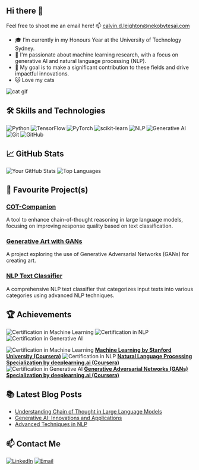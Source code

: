 ## Hi there 👋

Feel free to shoot me an email here!
📫 [calvin.d.leighton@nekobytesai.com](mailto:calvin.d.leighton@nekobytesai.com)

- 🎓 I’m currently in my Honours Year at the University of Technology Sydney.
- 🤖 I'm passionate about machine learning research, with a focus on generative AI and natural language processing (NLP).
- 🌟 My goal is to make a significant contribution to these fields and drive impactful innovations.
- 🐱 Love my cats

![cat gif](https://github.com/cl-117/cl-117/assets/72725446/fd1de39f-3994-4485-b584-925f56f5b972)

## 🛠️ Skills and Technologies

![Python](https://img.shields.io/badge/-Python-000?&logo=Python)
![TensorFlow](https://img.shields.io/badge/-TensorFlow-000?&logo=TensorFlow)
![PyTorch](https://img.shields.io/badge/-PyTorch-000?&logo=PyTorch)
![scikit-learn](https://img.shields.io/badge/-scikit--learn-000?&logo=scikit-learn)
![NLP](https://img.shields.io/badge/-NLP-000?&logo=nlp)
![Generative AI](https://img.shields.io/badge/-Generative%20AI-000?&logo=ai)
![Git](https://img.shields.io/badge/-Git-000?&logo=Git)
![GitHub](https://img.shields.io/badge/-GitHub-000?&logo=GitHub)

## 📈 GitHub Stats

![Your GitHub Stats](https://github-readme-stats.vercel.app/api?username=nekovin&show_icons=true&hide_border=true)
![Top Languages](https://github-readme-stats.vercel.app/api/top-langs/?username=nekovin&layout=compact)

## 🔧 Favourite Project(s)

### [COT-Companion](https://github.com/nekovin/COT-Companion)
A tool to enhance chain-of-thought reasoning in large language models, focusing on improving response quality based on text classification.

### [Generative Art with GANs](https://github.com/nekovin/Generative-Art-GANs)
A project exploring the use of Generative Adversarial Networks (GANs) for creating art.

### [NLP Text Classifier](https://github.com/nekovin/NLP-Text-Classifier)
A comprehensive NLP text classifier that categorizes input texts into various categories using advanced NLP techniques.

## 🏆 Achievements

![Certification in Machine Learning](https://img.shields.io/badge/Certification-Machine%20Learning-blue)
![Certification in NLP](https://img.shields.io/badge/Certification-NLP-blue)
![Certification in Generative AI](https://img.shields.io/badge/Certification-Generative%20AI-blue)

![Certification in Machine Learning](https://img.shields.io/badge/Certification-Machine%20Learning-blue) **[Machine Learning by Stanford University (Coursera)](https://www.coursera.org/learn/machine-learning)**
![Certification in NLP](https://img.shields.io/badge/Certification-NLP-blue) **[Natural Language Processing Specialization by deeplearning.ai (Coursera)](https://www.coursera.org/specializations/natural-language-processing)**
![Certification in Generative AI](https://img.shields.io/badge/Certification-Generative%20AI-blue) **[Generative Adversarial Networks (GANs) Specialization by deeplearning.ai (Coursera)](https://www.coursera.org/specializations/generative-adversarial-networks-gans)**

## 📚 Latest Blog Posts

- [Understanding Chain of Thought in Large Language Models](https://your-blog.com/understanding-chain-of-thought)
- [Generative AI: Innovations and Applications](https://your-blog.com/generative-ai-innovations)
- [Advanced Techniques in NLP](https://your-blog.com/advanced-nlp-techniques)

## 📫 Contact Me

[![LinkedIn](https://img.shields.io/badge/-LinkedIn-blue?&logo=LinkedIn)](https://www.linkedin.com/in/CalvinLeighton/)
[![Email](https://img.shields.io/badge/-Email-blue?&logo=Gmail)](mailto:calvin.d.leighton@nekobytesai.com)
